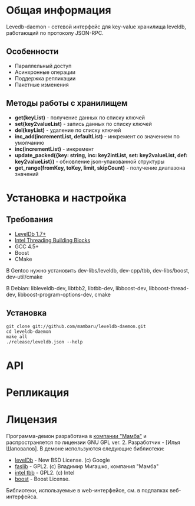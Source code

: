 # Общая информация

Levedb-daemon - сетевой интерфейс для key-value хранилища leveldb, работающий по протоколу JSON-RPC.

## Особенности

 - Параллельный доступ
 - Асинхронные операции
 - Поддержка репликации
 - Пакетные изменения

## Методы работы с хранилищем

 - <b>get(keyList)</b> - получение данных по списку ключей
 - <b>set(key2valueList)</b> - запись данных по списку ключей
 - <b>del(keyList)</b> - удаление по списку ключей
 - <b>inc_add(incrementList, defaultList)</b> - инкремент со значением по умолчанию
 - <b>inc(incrementList)</b> - инкремент
 - <b>update_packed({key: string, inc: key2intList, set: key2valueList, def: key2valueList})</b> - обновление json-упакованной структуры
 - <b>get_range(fromKey, toKey, limit, skipCount)</b> - получение диапазона значений


# Установка и настройка

## Требования

 - [LevelDb 1.7+][1]
 - [Intel Threading Building Blocks][2] 
 - GCC 4.5+
 - Boost
 - CMake

В Gentoo нужно установить dev-libs/leveldb, dev-cpp/tbb, dev-libs/boost, dev-util/cmake

В Debian: libleveldb-dev, libtbb2, libtbb-dev, libboost-dev, libboost-thread-dev, libboost-program-options-dev, cmake

## Установка

    git clone git://github.com/mambaru/leveldb-daemon.git
    cd leveldb-daemon
    make all
    ./release/leveldb.json --help

# API


# Репликация


# Лицензия

Программа-демон разработана в [компании "Мамба"][3] и распространяется по лицензии GNU GPL ver. 2.
Разработчик - [Илья Шаповалов]. В демоне используются следующие библиотеки:

 - [levelDb][1] - New BSD License. (c) Google
 - [faslib][4] - GPL2. (c) Владимир Мигашко, компания "Мамба"
 - [intel tbb][5] - GPL2. (c) Intel
 - [boost][6] - Boost License. 

Библиотеки, используемые в web-интерфейсе, см. в подпапках веб-интерфейса.

  [1]: http://code.google.com/p/leveldb/
  [2]: http://threadingbuildingblocks.org/ver.php?fid=182
  [3]: http://corp.mamba.ru/
  [4]: http://code.google.com/p/faslib/
  [5]: http://threadingbuildingblocks.org/
  [6]: http://www.boost.org/

